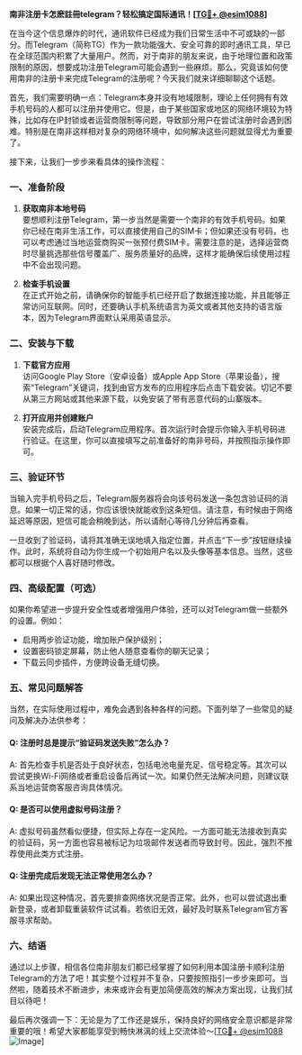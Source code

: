**南非注册卡怎麽註冊telegram？轻松搞定国际通讯！[[TG💪+ @esim1088](https://t.me/s/esim1088)]**

在当今这个信息爆炸的时代，通讯软件已经成为我们日常生活中不可或缺的一部分。而Telegram（简称TG）作为一款功能强大、安全可靠的即时通讯工具，早已在全球范围内积累了大量用户。然而，对于南非的朋友来说，由于地理位置和政策限制的原因，想要成功注册Telegram可能会遇到一些麻烦。那么，究竟该如何使用南非的注册卡来完成Telegram的注册呢？今天我们就来详细聊聊这个话题。

首先，我们需要明确一点：Telegram本身并没有地域限制，理论上任何拥有有效手机号码的人都可以注册并使用它。但是，由于某些国家或地区的网络环境较为特殊，比如存在IP封锁或者运营商限制等问题，导致部分用户在尝试注册时会遇到困难。特别是在南非这样相对复杂的网络环境中，如何解决这些问题就显得尤为重要了。

接下来，让我们一步步来看具体的操作流程：

### 一、准备阶段

1. **获取南非本地号码**  
   要想顺利注册Telegram，第一步当然是需要一个南非的有效手机号码。如果你已经在南非生活工作，可以直接使用自己的SIM卡；但如果还没有号码，也可以考虑通过当地运营商购买一张预付费SIM卡。需要注意的是，选择运营商时尽量挑选那些信号覆盖广、服务质量好的品牌，这样才能确保后续使用过程中不会出现问题。

2. **检查手机设置**  
   在正式开始之前，请确保你的智能手机已经开启了数据连接功能，并且能够正常访问互联网。同时，还要确认手机系统语言为英文或者其他支持的语言版本，因为Telegram界面默认采用英语显示。

### 二、安装与下载

1. **下载官方应用**  
   访问Google Play Store（安卓设备）或Apple App Store（苹果设备），搜索“Telegram”关键词，找到由官方发布的应用程序后点击下载安装。切记不要从第三方网站或其他来源下载，以免安装了带有恶意代码的山寨版本。

2. **打开应用并创建账户**  
   安装完成后，启动Telegram应用程序。首次运行时会提示你输入手机号码进行验证。在这里，你可以直接填写之前准备好的南非号码，并按照指示操作即可。

### 三、验证环节

当输入完手机号码之后，Telegram服务器将会向该号码发送一条包含验证码的消息。如果一切正常的话，你应该很快就能收到这条短信。请注意，有时候由于网络延迟等原因，短信可能会稍晚到达，所以请耐心等待几分钟后再查看。

一旦收到了验证码，请将其准确无误地填入指定位置，并点击“下一步”按钮继续操作。此时，系统将自动为你生成一个初始用户名以及头像等基本信息。当然，这些都可以根据个人喜好随时修改。

### 四、高级配置（可选）

如果你希望进一步提升安全性或者增强用户体验，还可以对Telegram做一些额外的设置。例如：
- 启用两步验证功能，增加账户保护级别；
- 设置密码锁定屏幕，防止他人随意查看你的聊天记录；
- 下载云同步插件，方便跨设备无缝切换。

### 五、常见问题解答

当然，在实际使用过程中，难免会遇到各种各样的问题。下面列举了一些常见的疑问及解决办法供参考：

#### Q: 注册时总是提示“验证码发送失败”怎么办？
A: 首先检查手机是否处于良好状态，包括电池电量充足、信号稳定等。其次可以尝试更换Wi-Fi网络或者重启设备后再试一次。如果仍然无法解决问题，则建议联系当地运营商客服咨询具体情况。

#### Q: 是否可以使用虚拟号码注册？
A: 虚拟号码虽然看似便捷，但实际上存在一定风险。一方面可能无法接收到真实的验证码，另一方面也容易被标记为垃圾邮件发送者而导致封号。因此，强烈不推荐使用此类方式注册。

#### Q: 注册完成后发现无法正常使用怎么办？
A: 如果出现这种情况，首先要排查网络状况是否正常。此外，也可以尝试退出重新登录，或者卸载重装软件试试看。若依旧无效，最好及时联系Telegram官方客服寻求帮助。

### 六、结语

通过以上步骤，相信各位南非朋友们都已经掌握了如何利用本国注册卡顺利注册Telegram的方法了吧！其实整个过程并不复杂，只要按照指引一步步来即可。当然啦，随着技术不断进步，未来或许会有更加简便高效的解决方案出现，让我们拭目以待吧！

最后再次强调一下：无论是为了工作还是娱乐，保持良好的网络安全意识都是非常重要的哦！希望大家都能享受到畅快淋漓的线上交流体验～[[TG💪+ @esim1088](https://t.me/s/esim1088) ![Image](https://i.postimg.cc/4NQfJmqS/Snipaste-2025-05-13-00-14-12.png)]